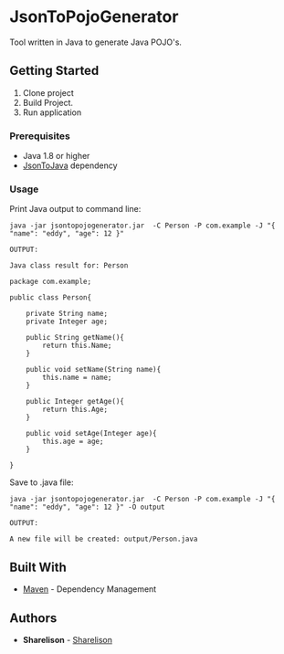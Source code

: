 # JsonToPojoGenerator

Tool written in Java to generate Java POJO's.

## Getting Started
1. Clone project
2. Build Project.
3. Run application

### Prerequisites

  - Java 1.8 or higher 
  - [JsonToJava](https://github.com/Sharelison/JsonToJava) dependency

### Usage

Print Java output to command line:

```
java -jar jsontopojogenerator.jar  -C Person -P com.example -J "{ "name": "eddy", "age": 12 }"

OUTPUT:

Java class result for: Person

package com.example;

public class Person{

    private String name;
    private Integer age;

    public String getName(){
        return this.Name;
    }

    public void setName(String name){
        this.name = name;
    }

    public Integer getAge(){
        return this.Age;
    }

    public void setAge(Integer age){
        this.age = age;
    }

}
```

Save to .java file:

```
java -jar jsontopojogenerator.jar  -C Person -P com.example -J "{ "name": "eddy", "age": 12 }" -O output

OUTPUT:

A new file will be created: output/Person.java
```

## Built With

* [Maven](https://maven.apache.org/) - Dependency Management


## Authors

* **Sharelison** - [Sharelison](https://github.com/Sharelison)

